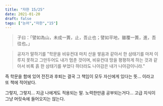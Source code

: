 ```yaml
---
title: "자한 15/25"
date: 2021-01-20
draft: false
tags: ["논어","자한","15"]
---
```


> 子曰：「譬如為山，未成一簣，止，吾止也；譬如平地，雖覆一簣，進，吾往也。」

> 공자가 말하기를 "학문을 비유컨대 마치 산을 쌓음과 같아서 한 삼태기를 마저 이루지 못하고 그만두어도 내가 멈춘 것이며, 비유컨대 땅을 평평하게 하는 것과 같아서 비록 흙 한 삼태기를 부었다 하더라도 나아감은 내가 나아감이니라."

즉 학문을 함에 있어 전진과 후퇴는 결국 그 책임이 모두 자신에게 있다는 뜻... 이라고 또 책에 적어놨다.

그렇지, 그렇지... 지금 나에게도 적용되는 말. 노력한만큼 공부되는거다... 고급 지식이 그냥 머릿속에 들어오지는 않는다.
